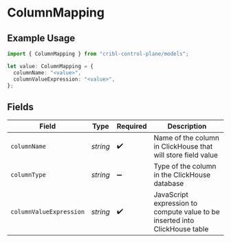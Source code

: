 # ColumnMapping

## Example Usage

```typescript
import { ColumnMapping } from "cribl-control-plane/models";

let value: ColumnMapping = {
  columnName: "<value>",
  columnValueExpression: "<value>",
};
```

## Fields

| Field                                                                       | Type                                                                        | Required                                                                    | Description                                                                 |
| --------------------------------------------------------------------------- | --------------------------------------------------------------------------- | --------------------------------------------------------------------------- | --------------------------------------------------------------------------- |
| `columnName`                                                                | *string*                                                                    | :heavy_check_mark:                                                          | Name of the column in ClickHouse that will store field value                |
| `columnType`                                                                | *string*                                                                    | :heavy_minus_sign:                                                          | Type of the column in the ClickHouse database                               |
| `columnValueExpression`                                                     | *string*                                                                    | :heavy_check_mark:                                                          | JavaScript expression to compute value to be inserted into ClickHouse table |